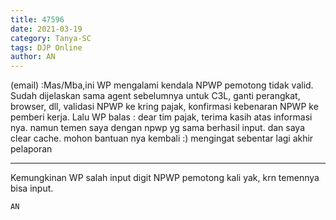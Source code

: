 ```yaml
---
title: 47596
date: 2021-03-19
category: Tanya-SC
tags: DJP Online
author: AN
---
```


(email) :Mas/Mba,ini WP mengalami kendala NPWP pemotong tidak valid. Sudah dijelaskan sama agent sebelumnya untuk C3L, ganti perangkat, browser, dll, validasi NPWP ke kring pajak, konfirmasi kebenaran NPWP ke pemberi kerja. Lalu WP balas : dear tim pajak, terima kasih atas informasi nya. namun temen saya dengan npwp yg sama berhasil input. dan saya clear cache. mohon bantuan nya kembali :) mengingat sebentar lagi akhir pelaporan

---

Kemungkinan WP salah input digit NPWP pemotong kali yak, krn temennya bisa input.

`AN`
